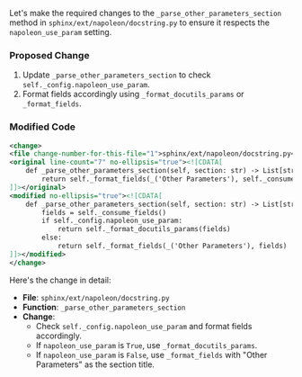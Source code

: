 Let's make the required changes to the `_parse_other_parameters_section` method in `sphinx/ext/napoleon/docstring.py` to ensure it respects the `napoleon_use_param` setting.

### Proposed Change

1. Update `_parse_other_parameters_section` to check `self._config.napoleon_use_param`.
2. Format fields accordingly using `_format_docutils_params` or `_format_fields`.

### Modified Code

```xml
<change>
<file change-number-for-this-file="1">sphinx/ext/napoleon/docstring.py</file>
<original line-count="7" no-ellipsis="true"><![CDATA[
    def _parse_other_parameters_section(self, section: str) -> List[str]:
        return self._format_fields(_('Other Parameters'), self._consume_fields())
]]></original>
<modified no-ellipsis="true"><![CDATA[
    def _parse_other_parameters_section(self, section: str) -> List[str]:
        fields = self._consume_fields()
        if self._config.napoleon_use_param:
            return self._format_docutils_params(fields)
        else:
            return self._format_fields(_('Other Parameters'), fields)
]]></modified>
</change>
```

Here's the change in detail:

- **File**: `sphinx/ext/napoleon/docstring.py`
- **Function**: `_parse_other_parameters_section`
- **Change**:
  - Check `self._config.napoleon_use_param` and format fields accordingly.
  - If `napoleon_use_param` is `True`, use `_format_docutils_params`.
  - If `napoleon_use_param` is `False`, use `_format_fields` with "Other Parameters" as the section title.